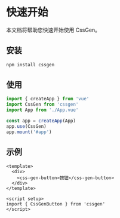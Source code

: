 # 快速开始

本文档将帮助您快速开始使用 CssGen。

## 安装

```bash
npm install cssgen
```

## 使用

```javascript
import { createApp } from 'vue'
import CssGen from 'cssgen'
import App from './App.vue'

const app = createApp(App)
app.use(CssGen)
app.mount('#app')
```

## 示例

```vue
<template>
  <div>
    <css-gen-button>按钮</css-gen-button>
  </div>
</template>

<script setup>
import { CssGenButton } from 'cssgen'
</script> 